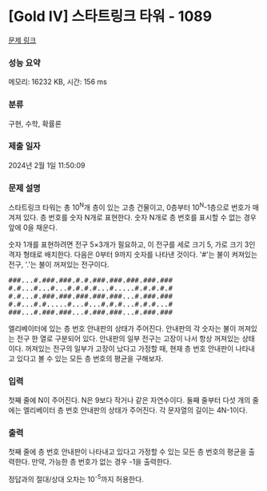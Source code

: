 # [Gold IV] 스타트링크 타워 - 1089 

[문제 링크](https://www.acmicpc.net/problem/1089) 

### 성능 요약

메모리: 16232 KB, 시간: 156 ms

### 분류

구현, 수학, 확률론

### 제출 일자

2024년 2월 1일 11:50:09

### 문제 설명

<p>스타트링크 타워는 총 10<sup>N</sup>개 층이 있는 고층 건물이고, 0층부터 10<sup>N</sup>-1층으로 번호가 매겨져 있다. 층 번호를 숫자 N개로 표현한다. 숫자 N개로 층 번호를 표시할 수 없는 경우 앞에 0을 채운다.</p>

<p>숫자 1개를 표현하려면 전구 5×3개가 필요하고, 이 전구를 세로 크기 5, 가로 크기 3인 격자 형태로 배치한다. 다음은 0부터 9까지 숫자를 나타낸 것이다. '#'는 불이 켜져있는 전구, '.'는 불이 꺼져있는 전구이다.</p>

<pre>###...#.###.###.#.#.###.###.###.###.###
#.#...#...#...#.#.#.#...#.....#.#.#.#.#
#.#...#.###.###.###.###.###...#.###.###
#.#...#.#.....#...#...#.#.#...#.#.#...#
###...#.###.###...#.###.###...#.###.###</pre>

<p>엘리베이터에 있는 층 번호 안내판의 상태가 주어진다. 안내판의 각 숫자는 불이 꺼져있는 전구 한 열로 구분되어 있다. 안내판의 일부 전구는 고장이 나서 항상 꺼져있는 상태이다. 꺼져있는 전구의 일부가 고장이 났다고 가정할 때, 현재 층 번호 안내판이 나타내고 있다고 볼 수 있는 모든 층 번호의 평균을 구해보자.</p>

### 입력 

 <p>첫째 줄에 N이 주어진다. N은 9보다 작거나 같은 자연수이다. 둘째 줄부터 다섯 개의 줄에는 엘리베이터 층 번호 안내판의 상태가 주어진다. 각 문자열의 길이는 4N-1이다.</p>

### 출력 

 <p>첫째 줄에 층 번호 안내판이 나타내고 있다고 가정할 수 있는 모든 층 번호의 평균을 출력한다. 만약, 가능한 층 번호가 없는 경우 -1을 출력한다.</p>

<p>정답과의 절대/상대 오차는 10<sup>-5</sup>까지 허용한다.</p>

